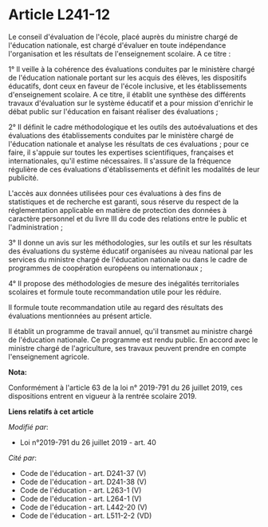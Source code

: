 # Article L241-12

Le conseil d'évaluation de l'école, placé auprès du ministre chargé de l'éducation nationale, est chargé d'évaluer en toute
indépendance l'organisation et les résultats de l'enseignement scolaire. A ce titre :

1° Il veille à la cohérence des évaluations conduites par le ministère chargé de l'éducation nationale portant sur les acquis
des élèves, les dispositifs éducatifs, dont ceux en faveur de l'école inclusive, et les établissements d'enseignement
scolaire. A ce titre, il établit une synthèse des différents travaux d'évaluation sur le système éducatif et a pour mission
d'enrichir le débat public sur l'éducation en faisant réaliser des évaluations ;

2° Il définit le cadre méthodologique et les outils des autoévaluations et des évaluations des établissements conduites par
le ministère chargé de l'éducation nationale et analyse les résultats de ces évaluations ; pour ce faire, il s'appuie sur
toutes les expertises scientifiques, françaises et internationales, qu'il estime nécessaires. Il s'assure de la fréquence
régulière de ces évaluations d'établissements et définit les modalités de leur publicité.

L'accès aux données utilisées pour ces évaluations à des fins de statistiques et de recherche est garanti, sous réserve du
respect de la réglementation applicable en matière de protection des données à caractère personnel et du livre III du code
des relations entre le public et l'administration ;

3° Il donne un avis sur les méthodologies, sur les outils et sur les résultats des évaluations du système éducatif organisées
au niveau national par les services du ministre chargé de l'éducation nationale ou dans le cadre de programmes de coopération
européens ou internationaux ;

4° Il propose des méthodologies de mesure des inégalités territoriales scolaires et formule toute recommandation utile pour
les réduire.

Il formule toute recommandation utile au regard des résultats des évaluations mentionnées au présent article.

Il établit un programme de travail annuel, qu'il transmet au ministre chargé de l'éducation nationale. Ce programme est rendu
public. En accord avec le ministre chargé de l'agriculture, ses travaux peuvent prendre en compte l'enseignement agricole.

**Nota:**

Conformément à l'article 63 de la loi n° 2019-791 du 26 juillet 2019, ces dispositions entrent en vigueur à la rentrée
scolaire 2019.

**Liens relatifs à cet article**

_Modifié par_:

  - Loi n°2019-791 du 26 juillet 2019 - art. 40

_Cité par_:

  - Code de l'éducation - art. D241-37 (V)
  - Code de l'éducation - art. D241-38 (V)
  - Code de l'éducation - art. L263-1 (V)
  - Code de l'éducation - art. L264-1 (V)
  - Code de l'éducation - art. L442-20 (V)
  - Code de l'éducation - art. L511-2-2 (VD)
